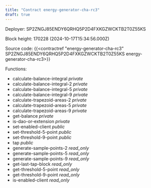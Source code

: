 ```yaml
---
title: "Contract energy-generator-cha-rc3"
draft: true
---
```

Deployer: SP2ZNGJ85ENDY6QRHQ5P2D4FXKGZWCKTB2T0Z55KS


 



Block height: 170228 (2024-10-17T15:34:56.000Z)

Source code: {{<contractref "energy-generator-cha-rc3" SP2ZNGJ85ENDY6QRHQ5P2D4FXKGZWCKTB2T0Z55KS energy-generator-cha-rc3>}}

Functions:

* calculate-balance-integral _private_
* calculate-balance-integral-2 _private_
* calculate-balance-integral-5 _private_
* calculate-balance-integral-9 _private_
* calculate-trapezoid-areas-2 _private_
* calculate-trapezoid-areas-5 _private_
* calculate-trapezoid-areas-9 _private_
* get-balance _private_
* is-dao-or-extension _private_
* set-enabled-client _public_
* set-threshold-5-point _public_
* set-threshold-9-point _public_
* tap _public_
* generate-sample-points-2 _read_only_
* generate-sample-points-5 _read_only_
* generate-sample-points-9 _read_only_
* get-last-tap-block _read_only_
* get-threshold-5-point _read_only_
* get-threshold-9-point _read_only_
* is-enabled-client _read_only_
